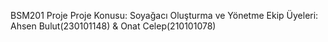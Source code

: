 BSM201 Proje
Proje Konusu: Soyağacı Oluşturma ve Yönetme
Ekip Üyeleri: Ahsen Bulut(230101148) & Onat Celep(210101078)

